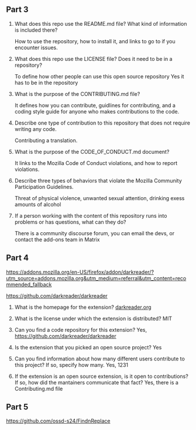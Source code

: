 ## Part 3

1. What does this repo use the README.md file? What kind of information is included there?

    How to use the repository, how to install it, and links to go to if you encounter issues.

2. What does this repo use the LICENSE file? Does it need to be in a repository?

    To define how other people can use this open source repository
    Yes it has to be in the repository

3. What is the purpose of the CONTRIBUTING.md file?

    It defines how you can contribute, guidlines for contributing, and a coding style guide for anyone who makes contributions to the code.

4. Describe one type of contribution to this repository that does not require writing any code.

    Contributing a translation.

5. What is the purpose of the CODE_OF_CONDUCT.md document?

    It links to the Mozilla Code of Conduct violations, and how to report violations.

6. Describe three types of behaviors that violate the Mozilla Community Participation Guidelines.
   
   Threat of physical violence, unwanted sexual attention, drinking exess amounts of alcohol

7. If a person working with the content of this repository runs into problems or has questions, what can they do?

    There is a community discourse forum, you can email the devs, or contact the add-ons team in Matrix

## Part 4

https://addons.mozilla.org/en-US/firefox/addon/darkreader/?utm_source=addons.mozilla.org&utm_medium=referral&utm_content=recommended_fallback

https://github.com/darkreader/darkreader

1. What is the homepage for the extension?
    [darkreader.org](https://darkreader.org/)
   
2. What is the license under which the extension is distributed?
    MIT
3. Can you find a code repository for this extension?
   Yes, https://github.com/darkreader/darkreader 
4. Is the extension that you picked an open source project?
   Yes
   
5. Can you find information about how many different users contribute to this project? If so, specify how many.
   Yes, 1231
6. If the extension is an open source extension, is it open to contributions? If so, how did the mantainers communicate that fact?
   Yes, there is a Contributing.md file

## Part 5

https://github.com/ossd-s24/FindnReplace
